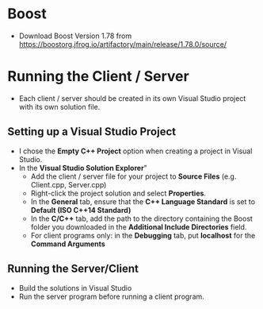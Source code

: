 # Boost
- Download Boost Version 1.78 from https://boostorg.jfrog.io/artifactory/main/release/1.78.0/source/

# Running the Client / Server
- Each client / server should be created in its own Visual Studio project with its own solution file.
## Setting up a Visual Studio Project
- I chose the **Empty C++ Project** option when creating a project in Visual Studio.
- In the **Visual Studio Solution Explorer**"
    - Add the client / server file for your project to **Source Files** (e.g. Client.cpp, Server.cpp) 
    - Right-click the project solution and select **Properties**.
    - In the **General** tab, ensure that the **C++ Language Standard** is set to **Default (ISO C++14 Standard)**
    - In the **C/C++** tab, add the path to the directory containing the Boost folder you downloaded in the **Additional Include Directories** field. 
    - For client programs only: in the **Debugging** tab, put **localhost** for the **Command Arguments**
## Running the Server/Client
- Build the solutions in Visual Studio
-  Run the server program before running a client program.
